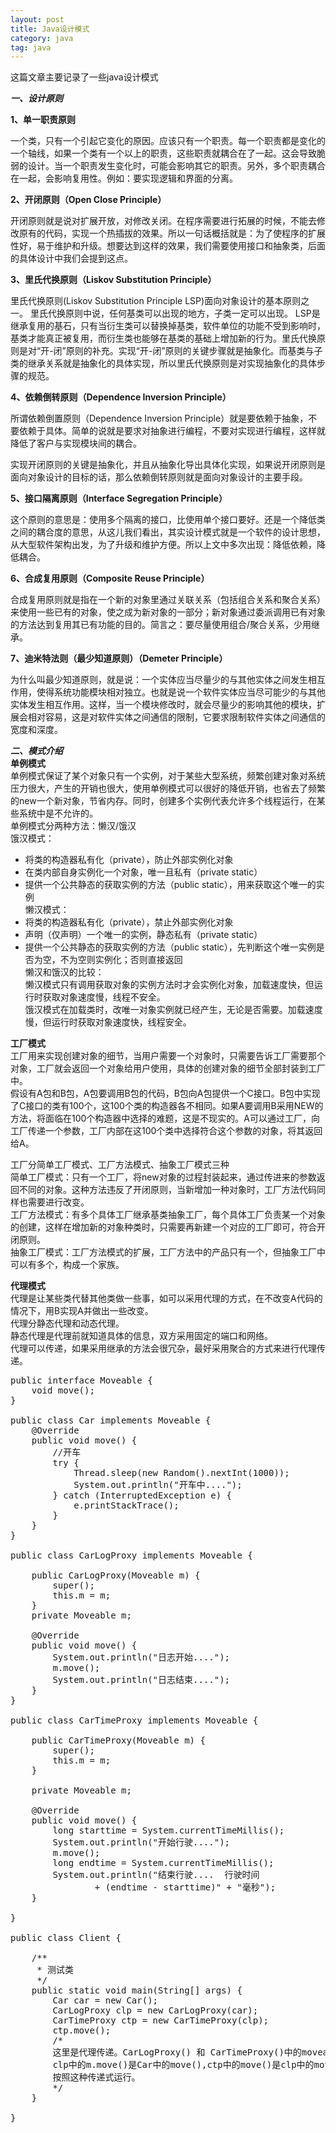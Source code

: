 ```yaml
---
layout: post
title: Java设计模式
category: java
tag: java
---
```


这篇文章主要记录了一些java设计模式  


***一、设计原则***  

**1、单一职责原则**  

一个类，只有一个引起它变化的原因。应该只有一个职责。每一个职责都是变化的一个轴线，如果一个类有一个以上的职责，这些职责就耦合在了一起。这会导致脆弱的设计。当一个职责发生变化时，可能会影响其它的职责。另外，多个职责耦合在一起，会影响复用性。例如：要实现逻辑和界面的分离。  

**2、开闭原则（Open Close Principle）**  

开闭原则就是说对扩展开放，对修改关闭。在程序需要进行拓展的时候，不能去修改原有的代码，实现一个热插拔的效果。所以一句话概括就是：为了使程序的扩展性好，易于维护和升级。想要达到这样的效果，我们需要使用接口和抽象类，后面的具体设计中我们会提到这点。  

**3、里氏代换原则（Liskov Substitution Principle）**  

里氏代换原则(Liskov Substitution Principle LSP)面向对象设计的基本原则之一。   里氏代换原则中说，任何基类可以出现的地方，子类一定可以出现。 LSP是继承复用的基石，只有当衍生类可以替换掉基类，软件单位的功能不受到影响时，基类才能真正被复用，而衍生类也能够在基类的基础上增加新的行为。里氏代换原则是对“开-闭”原则的补充。实现“开-闭”原则的关键步骤就是抽象化。而基类与子类的继承关系就是抽象化的具体实现，所以里氏代换原则是对实现抽象化的具体步骤的规范。  

**4、依赖倒转原则（Dependence Inversion Principle）**  

所谓依赖倒置原则（Dependence Inversion Principle）就是要依赖于抽象，不要依赖于具体。简单的说就是要求对抽象进行编程，不要对实现进行编程，这样就降低了客户与实现模块间的耦合。  

实现开闭原则的关键是抽象化，并且从抽象化导出具体化实现，如果说开闭原则是面向对象设计的目标的话，那么依赖倒转原则就是面向对象设计的主要手段。   

**5、接口隔离原则（Interface Segregation Principle）**  

这个原则的意思是：使用多个隔离的接口，比使用单个接口要好。还是一个降低类之间的耦合度的意思，从这儿我们看出，其实设计模式就是一个软件的设计思想，从大型软件架构出发，为了升级和维护方便。所以上文中多次出现：降低依赖，降低耦合。  

**6、合成复用原则（Composite Reuse Principle）**  

合成复用原则就是指在一个新的对象里通过关联关系（包括组合关系和聚合关系）来使用一些已有的对象，使之成为新对象的一部分；新对象通过委派调用已有对象的方法达到复用其已有功能的目的。简言之：要尽量使用组合/聚合关系，少用继承。  

**7、迪米特法则（最少知道原则）（Demeter Principle）**  

为什么叫最少知道原则，就是说：一个实体应当尽量少的与其他实体之间发生相互作用，使得系统功能模块相对独立。也就是说一个软件实体应当尽可能少的与其他实体发生相互作用。这样，当一个模块修改时，就会尽量少的影响其他的模块，扩展会相对容易，这是对软件实体之间通信的限制，它要求限制软件实体之间通信的宽度和深度。  

***二、模式介绍***  
**单例模式**  
单例模式保证了某个对象只有一个实例，对于某些大型系统，频繁创建对象对系统压力很大，产生的开销也很大，使用单例模式可以很好的降低开销，也省去了频繁的new一个新对象，节省内存。同时，创建多个实例代表允许多个线程运行，在某些系统中是不允许的。  
单例模式分两种方法：懒汉/饿汉  
饿汉模式：  
- 将类的构造器私有化（private），防止外部实例化对象  
- 在类内部自身实例化一个对象，唯一且私有（private static）  
- 提供一个公共静态的获取实例的方法（public static），用来获取这个唯一的实例  
懒汉模式：  
- 将类的构造器私有化（private），禁止外部实例化对象  
- 声明（仅声明）一个唯一的实例，静态私有（private static）
- 提供一个公共静态的获取实例的方法（public static），先判断这个唯一实例是否为空，不为空则实例化；否则直接返回  
懒汉和饿汉的比较：  
懒汉模式只有调用获取对象的实例方法时才会实例化对象，加载速度快，但运行时获取对象速度慢，线程不安全。  
饿汉模式在加载类时，改唯一对象实例就已经产生，无论是否需要。加载速度慢，但运行时获取对象速度快，线程安全。  

**工厂模式**  
工厂用来实现创建对象的细节，当用户需要一个对象时，只需要告诉工厂需要那个对象，工厂就会返回一个对象给用户使用，具体的创建对象的细节全部封装到工厂中。  
假设有A包和B包，A包要调用B包的代码，B包向A包提供一个C接口。B包中实现了C接口的类有100个，这100个类的构造器各不相同。如果A要调用B采用NEW的方法，将面临在100个构造器中选择的难题，这是不现实的。A可以通过工厂，向工厂传递一个参数，工厂内部在这100个类中选择符合这个参数的对象，将其返回给A。  

工厂分简单工厂模式、工厂方法模式、抽象工厂模式三种  
简单工厂模式：只有一个工厂，将new对象的过程封装起来，通过传进来的参数返回不同的对象。这种方法违反了开闭原则，当新增加一种对象时，工厂方法代码同样也需要进行改变。  
工厂方法模式：有多个具体工厂继承基类抽象工厂，每个具体工厂负责某一个对象的创建，这样在增加新的对象种类时，只需要再新建一个对应的工厂即可，符合开闭原则。  
抽象工厂模式：工厂方法模式的扩展，工厂方法中的产品只有一个，但抽象工厂中可以有多个，构成一个家族。  

**代理模式**  
代理是让某些类代替其他类做一些事，如可以采用代理的方式，在不改变A代码的情况下，用B实现A并做出一些改变。  
代理分静态代理和动态代理。  
静态代理是代理前就知道具体的信息，双方采用固定的端口和网络。  
代理可以传递，如果采用继承的方法会很冗杂，最好采用聚合的方式来进行代理传递。  
<pre>
public interface Moveable {
	void move();
}

public class Car implements Moveable {
	@Override
	public void move() {
		//开车
		try {
			Thread.sleep(new Random().nextInt(1000));
			System.out.println("开车中....");
		} catch (InterruptedException e) {
			e.printStackTrace();
		}
	}
}

public class CarLogProxy implements Moveable {

	public CarLogProxy(Moveable m) {
		super();
		this.m = m;
	}
	private Moveable m;
	
	@Override
	public void move() {
		System.out.println("日志开始....");
		m.move();
		System.out.println("日志结束....");
	}
}

public class CarTimeProxy implements Moveable {

	public CarTimeProxy(Moveable m) {
		super();
		this.m = m;
	}

	private Moveable m;
	
	@Override
	public void move() {
		long starttime = System.currentTimeMillis();
		System.out.println("开始行驶....");
		m.move();
		long endtime = System.currentTimeMillis();
		System.out.println("结束行驶....  行驶时间 
				+ (endtime - starttime)" + "毫秒");
	}

}

public class Client {

	/**
	 * 测试类
	 */
	public static void main(String[] args) {
		Car car = new Car();
		CarLogProxy clp = new CarLogProxy(car);
		CarTimeProxy ctp = new CarTimeProxy(clp);
		ctp.move();
		/*
		这里是代理传递。CarLogProxy() 和 CarTimeProxy()中的moveable m都是指向这里的 new Car()的引用
		clp中的m.move()是Car中的move(),ctp中的move()是clp中的move();
		按照这种传递式运行。
		*/
	}

}
</pre>
